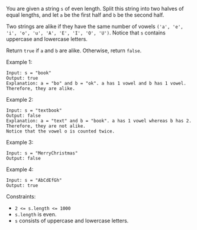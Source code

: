 You are given a string `s` of even length. Split this string into two halves of equal lengths, and let `a` be the first half and `b` be the second half.

Two strings are alike if they have the same number of vowels `('a', 'e', 'i', 'o', 'u', 'A', 'E', 'I', 'O', 'U')`. Notice that `s` contains uppercase and lowercase letters.

Return `true` if `a` and `b` are alike. Otherwise, return `false`.

Example 1:
```
Input: s = "book"
Output: true
Explanation: a = "bo" and b = "ok". a has 1 vowel and b has 1 vowel. Therefore, they are alike.
```

Example 2:
```
Input: s = "textbook"
Output: false
Explanation: a = "text" and b = "book". a has 1 vowel whereas b has 2. Therefore, they are not alike.
Notice that the vowel o is counted twice.
```

Example 3:
```
Input: s = "MerryChristmas"
Output: false
```

Example 4:
```
Input: s = "AbCdEfGh"
Output: true
```

Constraints:
* `2 <= s.length <= 1000`
* `s.length` is even.
* `s` consists of uppercase and lowercase letters.
